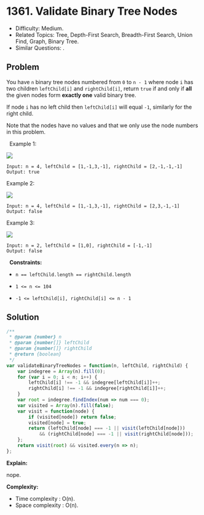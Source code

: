 # 1361. Validate Binary Tree Nodes

- Difficulty: Medium.
- Related Topics: Tree, Depth-First Search, Breadth-First Search, Union Find, Graph, Binary Tree.
- Similar Questions: .

## Problem

You have `n` binary tree nodes numbered from `0` to `n - 1` where node `i` has two children `leftChild[i]` and `rightChild[i]`, return `true` if and only if **all** the given nodes form **exactly one** valid binary tree.

If node `i` has no left child then `leftChild[i]` will equal `-1`, similarly for the right child.

Note that the nodes have no values and that we only use the node numbers in this problem.

 
Example 1:

![](https://assets.leetcode.com/uploads/2019/08/23/1503_ex1.png)

```
Input: n = 4, leftChild = [1,-1,3,-1], rightChild = [2,-1,-1,-1]
Output: true
```

Example 2:

![](https://assets.leetcode.com/uploads/2019/08/23/1503_ex2.png)

```
Input: n = 4, leftChild = [1,-1,3,-1], rightChild = [2,3,-1,-1]
Output: false
```

Example 3:

![](https://assets.leetcode.com/uploads/2019/08/23/1503_ex3.png)

```
Input: n = 2, leftChild = [1,0], rightChild = [-1,-1]
Output: false
```

 
**Constraints:**


	
- `n == leftChild.length == rightChild.length`
	
- `1 <= n <= 104`
	
- `-1 <= leftChild[i], rightChild[i] <= n - 1`



## Solution

```javascript
/**
 * @param {number} n
 * @param {number[]} leftChild
 * @param {number[]} rightChild
 * @return {boolean}
 */
var validateBinaryTreeNodes = function(n, leftChild, rightChild) {
    var indegree = Array(n).fill(0);
    for (var i = 0; i < n; i++) {
        leftChild[i] !== -1 && indegree[leftChild[i]]++;
        rightChild[i] !== -1 && indegree[rightChild[i]]++;
    }
    var root = indegree.findIndex(num => num === 0);
    var visited = Array(n).fill(false);
    var visit = function(node) {
        if (visited[node]) return false;
        visited[node] = true;
        return (leftChild[node] === -1 || visit(leftChild[node]))
            && (rightChild[node] === -1 || visit(rightChild[node]));
    };
    return visit(root) && visited.every(n => n);
};
```

**Explain:**

nope.

**Complexity:**

* Time complexity : O(n).
* Space complexity : O(n).
